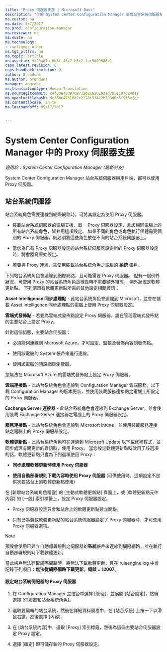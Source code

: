 ```yaml
---
title: "Proxy 伺服器支援 | Microsoft Docs"
description: "了解 System Center Configuration Manager 針對站台系統伺服器和用戶端所使用之 Proxy 伺服器的支援。"
ms.custom: na
ms.date: 2/7/2017
ms.prod: configuration-manager
ms.reviewer: na
ms.suite: na
ms.technology:
- configmgr-other
ms.tgt_pltfrm: na
ms.topic: article
ms.assetid: 9123a87a-0b6f-43c7-b5c2-fac5d09686b1
caps.latest.revision: 6
caps.handback.revision: 0
author: Brenduns
ms.author: brenduns
manager: angrobe
ms.translationtype: Human Translation
ms.sourcegitcommit: c4f30e4839709722b216262b21d7b51c07d24d1e
ms.openlocfilehash: dc36be47310d2c2178c974a2b503d0b5f9f6e2ec
ms.contentlocale: zh-tw
ms.lasthandoff: 05/17/2017


---
```

# <a name="proxy-server-support-in-system-center-configuration-manager"></a>System Center Configuration Manager 中的 Proxy 伺服器支援

*適用於︰System Center Configuration Manager (最新分支)*

System Center Configuration Manager 站台系統伺服器與用戶端，都可以使用 Proxy 伺服器。  

## <a name="site-system-servers"></a>站台系統伺服器  
站台系統角色需要連線到網際網路時，可將其設定為使用 Proxy 伺服器。  

-   裝載站台系統伺服器的電腦支援，單一 Proxy 伺服器設定，且該相同電腦上的所有站台系統角色，皆共用這項設定。 如果不同的角色或角色執行個體需要個別的 Proxy 伺服器，則必須將這些角色放在不同的站台系統伺服器上。  

-   當您為已有 Proxy 伺服器設定的站台系統伺服器設定新的 Proxy 伺服器設定時，將會覆寫原始設定。  

-   若要與 Proxy 連線，需使用裝載站台系統角色之電腦的 **系統** 帳戶。  

下列站台系統角色會連線到網際網路，且可能需要 Proxy 伺服器。  但有一個例外狀況，可使用 Proxy 的站台系統角色這樣做時不需要額外組態。 例外狀況是軟體更新點。 下列清單有軟體更新點所需的其他設定相關資訊：  

**Asset Intelligence 同步處理點** - 此站台系統角色會連線到 Microsoft，並會在裝載 Asset Intelligence 同步處理點的電腦上使用 Proxy 伺服器設定。  

**雲端式發佈點** - 若要為雲端式發佈點設定 Proxy 伺服器，請在管理雲端式發佈點的主要站台上設定 Proxy。  

針對這個組態，主要站台伺服器：  

-   必須能夠連線到 Microsoft Azure，才可設定、監視及發佈內容到發佈點。  

-   使用該電腦的 System 帳戶來進行連線。  

-   使用該電腦的預設網頁瀏覽器。  

您無法在 Microsoft Azure 的雲端式發佈點上設定 Proxy 伺服器。  

**雲端連接點** - 此站台系統角色會連線到 Configuration Manager 雲端服務，以下載 Configuration Manager 的版本更新，並使用裝載服務連接點之電腦上所設定的 Proxy 伺服器。  

**Exchange Server 連接器** - 此站台系統角色會連線到 Exchange Server，並會使用裝載 Exchange Server 連接器之電腦上的 Proxy 伺服器設定。  

**服務連接點** - 此站台系統角色會連線到 Microsoft Intune，並使用裝載服務連接點之電腦上的 Proxy 伺服器設定。  

**軟體更新點** - 此站台系統角色可在連線到 Microsoft Update 以下載修補程式，並同步處理有關更新的資訊時，使用 Proxy。 當您設定軟體更新點時啟用了該選項的話，軟體更新點只會為下列選項使用 Proxy：  

-   **同步處理軟體更新時使用 Proxy 伺服器**  

-   **使用自動部署規則下載內容時使用 Proxy 伺服器** (可供使用時，這項設定不是供次要站台上的軟體更新點使用)  

在 [新增站台系統角色精靈] 的 [主動式軟體更新點] 頁面上，或 [軟體更新點元件內容] 的 [一般] 索引標籤上，設定 Proxy 伺服器設定。  

-   Proxy 伺服器設定只會和站台上的軟體更新點建立關聯。  

-   只有已為裝載軟體更新點的站台系統伺服器設定了 Proxy 伺服器時，才可使用 Proxy 伺服器選項。  

> [!NOTE]  
>  預設會使用已建立自動部署規則之伺服器的**系統**帳戶來連線到網際網路，並在執行自動部署規則時下載軟體更新。  
>   
>  當此帳戶無法存取網際網路時，將無法下載軟體更新，且在 ruleengine.log 中會記錄下列項目：**無法從網際網路下載更新。錯誤 = 12007。**  

#### <a name="to-set-up-the-proxy-server-for-a-site-system-server"></a>設定站台系統伺服器的 Proxy 伺服器  

1.  在 Configuration Manager 主控台中選擇 [管理]，並展開 [站台設定]，然後選擇 [伺服器和站台系統角色]。  

2.  選取要編輯的站台系統，然後在詳細資料窗格中，在 [站台系統] 上按一下以滑鼠右鍵，然後選擇 [內容]。  

3.  在 [站台系統內容]中，選取 [Proxy] 索引標籤，然後為這個主要站台伺服器設定 Proxy 設定。  

4.  選擇 [確定] 即可儲存新的 Proxy 伺服器設定。  

